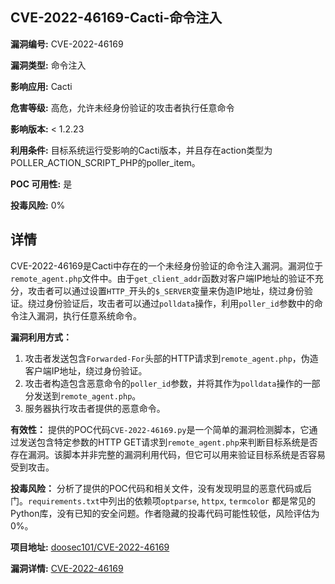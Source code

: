 ## CVE-2022-46169-Cacti-命令注入

**漏洞编号:** CVE-2022-46169

**漏洞类型:** 命令注入

**影响应用:** Cacti

**危害等级:** 高危，允许未经身份验证的攻击者执行任意命令

**影响版本:** < 1.2.23

**利用条件:** 目标系统运行受影响的Cacti版本，并且存在action类型为POLLER_ACTION_SCRIPT_PHP的poller_item。

**POC 可用性:** 是

**投毒风险:** 0%

## 详情

CVE-2022-46169是Cacti中存在的一个未经身份验证的命令注入漏洞。漏洞位于`remote_agent.php`文件中。由于`get_client_addr`函数对客户端IP地址的验证不充分，攻击者可以通过设置`HTTP_`开头的`$_SERVER`变量来伪造IP地址，绕过身份验证。绕过身份验证后，攻击者可以通过`polldata`操作，利用`poller_id`参数中的命令注入漏洞，执行任意系统命令。

**漏洞利用方式：**
1.  攻击者发送包含`Forwarded-For`头部的HTTP请求到`remote_agent.php`，伪造客户端IP地址，绕过身份验证。
2.  攻击者构造包含恶意命令的`poller_id`参数，并将其作为`polldata`操作的一部分发送到`remote_agent.php`。
3.  服务器执行攻击者提供的恶意命令。

**有效性：**
提供的POC代码`CVE-2022-46169.py`是一个简单的漏洞检测脚本，它通过发送包含特定参数的HTTP GET请求到`remote_agent.php`来判断目标系统是否存在漏洞。该脚本并非完整的漏洞利用代码，但它可以用来验证目标系统是否容易受到攻击。

**投毒风险：**
分析了提供的POC代码和相关文件，没有发现明显的恶意代码或后门。`requirements.txt`中列出的依赖项`optparse`, `httpx`, `termcolor` 都是常见的Python库，没有已知的安全问题。作者隐藏的投毒代码可能性较低，风险评估为0%。

**项目地址:** [doosec101/CVE-2022-46169](https://github.com/doosec101/CVE-2022-46169)

**漏洞详情:** [CVE-2022-46169](https://nvd.nist.gov/vuln/detail/CVE-2022-46169)